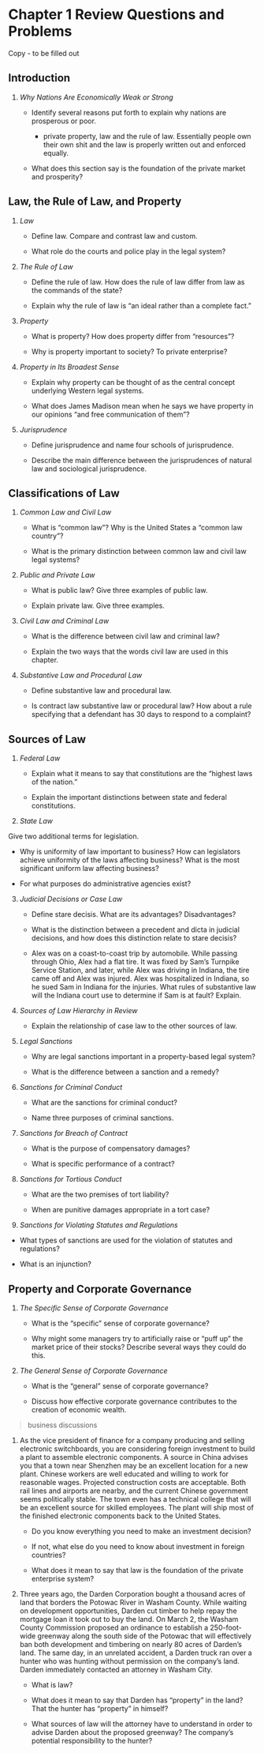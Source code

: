 # Chapter 1 Review Questions and Problems
Copy - to be filled out 

## Introduction

1. *Why Nations Are Economically Weak or Strong*

   - Identify several reasons put forth to explain why nations are prosperous or poor.
     - private property, law and the rule of law. Essentially people own their own shit and the law is properly written out and enforced equally.  

   - What does this section say is the foundation of the private market and prosperity?

## Law, the Rule of Law, and Property

1. *Law*

   - Define law. Compare and contrast law and custom.

   - What role do the courts and police play in the legal system?

2. *The Rule of Law*

   - Define the rule of law. How does the rule of law differ from law as the commands of the state?

   - Explain why the rule of law is “an ideal rather than a complete fact.”

3. *Property*

   - What is property? How does property differ from “resources”?

   - Why is property important to society? To private enterprise?

4. *Property in Its Broadest Sense*

   - Explain why property can be thought of as the central concept underlying Western legal systems.

   - What does James Madison mean when he says we have property in our opinions “and free communication of them”?

5. *Jurisprudence*

   - Define jurisprudence and name four schools of jurisprudence.

   - Describe the main difference between the jurisprudences of natural law and sociological jurisprudence.

## Classifications of Law

1. *Common Law and Civil Law*

   - What is “common law”? Why is the United States a “common law country”?

   - What is the primary distinction between common law and civil law legal systems?

2. *Public and Private Law*

   - What is public law? Give three examples of public law.

   - Explain private law. Give three examples.

3. *Civil Law and Criminal Law*

   - What is the difference between civil law and criminal law?

   - Explain the two ways that the words civil law are used in this chapter.

4. *Substantive Law and Procedural Law*

   - Define substantive law and procedural law.

   - Is contract law substantive law or procedural law? How about a rule specifying that a defendant has 30 days to respond to a complaint?

## Sources of Law

1. *Federal Law*

   - Explain what it means to say that constitutions are the “highest laws of the nation.”

   - Explain the important distinctions between state and federal constitutions.

2. *State Law*

Give two additional terms for legislation.

   - Why is uniformity of law important to business? How can legislators achieve uniformity of the laws affecting business? What is the most significant uniform law affecting business?

   - For what purposes do administrative agencies exist?

3. *Judicial Decisions or Case Law*

   - Define stare decisis. What are its advantages? Disadvantages?

   - What is the distinction between a precedent and dicta in judicial decisions, and how does this distinction relate to stare decisis?

   - Alex was on a coast-to-coast trip by automobile. While passing through Ohio, Alex had a flat tire. It was fixed by Sam’s Turnpike Service Station, and later, while Alex was driving in Indiana, the tire came off and Alex was injured. Alex was hospitalized in Indiana, so he sued Sam in Indiana for the injuries. What rules of substantive law will the Indiana court use to determine if Sam is at fault? Explain.

4. *Sources of Law Hierarchy in Review*

   - Explain the relationship of case law to the other sources of law.

5. *Legal Sanctions*

   - Why are legal sanctions important in a property-based legal system?

   - What is the difference between a sanction and a remedy?

6. *Sanctions for Criminal Conduct*

   - What are the sanctions for criminal conduct?

   - Name three purposes of criminal sanctions.

7. *Sanctions for Breach of Contract*

   - What is the purpose of compensatory damages?

   - What is specific performance of a contract?

8. *Sanctions for Tortious Conduct*

   - What are the two premises of tort liability?

   - When are punitive damages appropriate in a tort case?

 9. *Sanctions for Violating Statutes and Regulations*

   - What types of sanctions are used for the violation of statutes and regulations?

   - What is an injunction?

## Property and Corporate Governance

1. *The Specific Sense of Corporate Governance*

   - What is the “specific” sense of corporate governance?

   -  Why might some managers try to artificially raise or “puff up” the market price of their stocks? Describe several ways they could do this.

2. *The General Sense of Corporate Governance*

   - What is the “general” sense of corporate governance?

   - Discuss how effective corporate governance contributes to the creation of economic wealth.

> business discussions

1. As the vice president of finance for a company producing and selling electronic switchboards, you are considering foreign investment to build a plant to assemble electronic components. A source in China advises you that a town near Shenzhen may be an excellent location for a new plant. Chinese workers are well educated and willing to work for reasonable wages. Projected construction costs are acceptable. Both rail lines and airports are nearby, and the current Chinese government seems politically stable. The town even has a technical college that will be an excellent source for skilled employees. The plant will ship most of the finished electronic components back to the United States.

   - Do you know everything you need to make an investment decision?

   - If not, what else do you need to know about investment in foreign countries?

   - What does it mean to say that law is the foundation of the private enterprise system?

2. Three years ago, the Darden Corporation bought a thousand acres of land that borders the Potowac River in Washam County. While waiting on development opportunities, Darden cut timber to help repay the mortgage loan it took out to buy the land. On March 2, the Washam County Commission proposed an ordinance to establish a 250-foot-wide greenway along the south side of the Potowac that will effectively ban both development and timbering on nearly 80 acres of Darden’s land. The same day, in an unrelated accident, a Darden truck ran over a hunter who was hunting without permission on the company’s land. Darden immediately contacted an attorney in Washam City.

   - What is law?

   - What does it mean to say that Darden has “property” in the land? That the hunter has “property” in himself?

   - What sources of law will the attorney have to understand in order to advise Darden about the proposed greenway? The company’s potential responsibility to the hunter?

